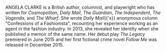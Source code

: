 ANGELA CLARKE is a British author, columnist, and playwright who has written for _Cosmopolitan_, _Daily Mail_, _The Guardian_, _The Independent_, _The Vagenda_, and _The Wharf_. She wrote _Daily Mail_{{'s}} anonymous column "Confessions of a Fashionista", recounting her experience working as an agent in the fashion industry. In 2013, she revealed her identity when she published a memoir of the same name. Her debut play _The Legacy_ premiered in June 2015 and her first fictional crime novel _Follow Me_ was released in December 2015.

